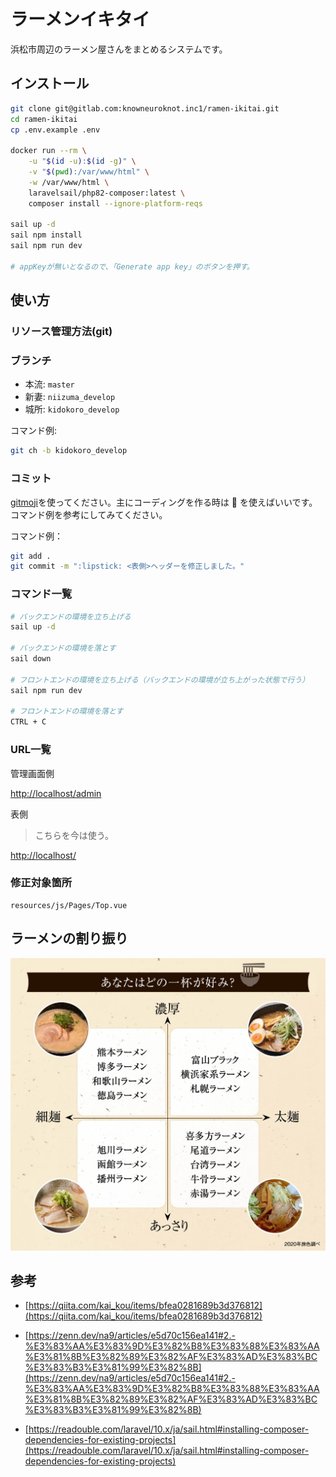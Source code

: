 # ラーメンイキタイ

浜松市周辺のラーメン屋さんをまとめるシステムです。

## インストール

```bash
git clone git@gitlab.com:knowneuroknot.inc1/ramen-ikitai.git
cd ramen-ikitai
cp .env.example .env

docker run --rm \
    -u "$(id -u):$(id -g)" \
    -v "$(pwd):/var/www/html" \
    -w /var/www/html \
    laravelsail/php82-composer:latest \
    composer install --ignore-platform-reqs

sail up -d
sail npm install
sail npm run dev

# appKeyが無いとなるので、「Generate app key」のボタンを押す。
```

## 使い方

### リソース管理方法(git)

### ブランチ

- 本流: `master`
- 新妻: `niizuma_develop`
- 城所: `kidokoro_develop`

コマンド例:

```bash
git ch -b kidokoro_develop
```

### コミット

[gitmoji](https://gitmoji.dev/)を使ってください。主にコーディングを作る時は :lipstick: を使えばいいです。コマンド例を参考にしてみてください。

コマンド例：

```bash
git add .
git commit -m ":lipstick: <表側>ヘッダーを修正しました。"
```

### コマンド一覧

```bash
# バックエンドの環境を立ち上げる
sail up -d

# バックエンドの環境を落とす
sail down

# フロントエンドの環境を立ち上げる（バックエンドの環境が立ち上がった状態で行う）
sail npm run dev

# フロントエンドの環境を落とす
CTRL + C
```

### URL一覧

管理画面側

[http://localhost/admin](http://localhost/admin)

表側

> こちらを今は使う。

[http://localhost/](http://localhost/)

### 修正対象箇所

```plaintext
resources/js/Pages/Top.vue
```

## ラーメンの割り振り

![ramen-chart](./ramen-chart.jpg)

## 参考

- [https://qiita.com/kai_kou/items/bfea0281689b3d376812](https://qiita.com/kai_kou/items/bfea0281689b3d376812)

- [https://zenn.dev/na9/articles/e5d70c156ea141#2.-%E3%83%AA%E3%83%9D%E3%82%B8%E3%83%88%E3%83%AA%E3%81%8B%E3%82%89%E3%82%AF%E3%83%AD%E3%83%BC%E3%83%B3%E3%81%99%E3%82%8B](https://zenn.dev/na9/articles/e5d70c156ea141#2.-%E3%83%AA%E3%83%9D%E3%82%B8%E3%83%88%E3%83%AA%E3%81%8B%E3%82%89%E3%82%AF%E3%83%AD%E3%83%BC%E3%83%B3%E3%81%99%E3%82%8B)

- [https://readouble.com/laravel/10.x/ja/sail.html#installing-composer-dependencies-for-existing-projects](https://readouble.com/laravel/10.x/ja/sail.html#installing-composer-dependencies-for-existing-projects)
